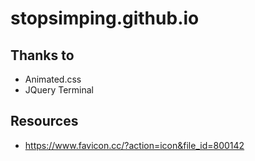 # stopsimping.github.io

## Thanks to
- Animated.css
- JQuery Terminal

## Resources
- https://www.favicon.cc/?action=icon&file_id=800142

